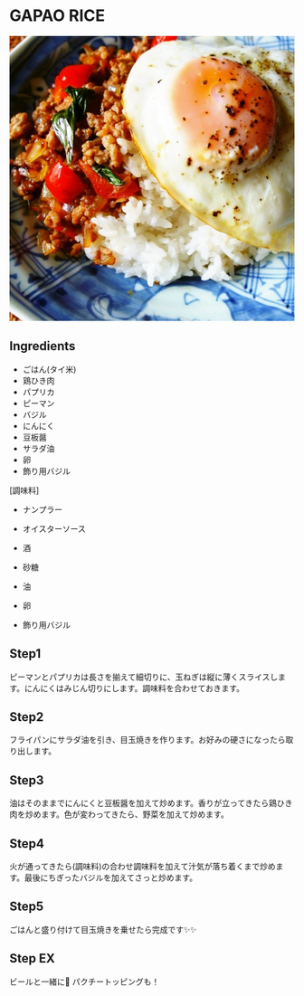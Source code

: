 # GAPAO RICE
![alt text](image.png)


## Ingredients
- ごはん(タイ米)
- 鶏ひき肉
- パプリカ
- ピーマン
- バジル
- にんにく
- 豆板醤
- サラダ油
- 卵
- 飾り用バジル

[調味料]
- ナンプラー
- オイスターソース
- 酒
- 砂糖

- 油
- 卵
- 飾り用バジル

## Step1
ピーマンとパプリカは長さを揃えて細切りに、玉ねぎは縦に薄くスライスします。にんにくはみじん切りにします。調味料を合わせておきます。

## Step2
フライパンにサラダ油を引き、目玉焼きを作ります。お好みの硬さになったら取り出します。

## Step3
油はそのままでにんにくと豆板醤を加えて炒めます。香りが立ってきたら鶏ひき肉を炒めます。色が変わってきたら、野菜を加えて炒めます。

## Step4
火が通ってきたら(調味料)の合わせ調味料を加えて汁気が落ち着くまで炒めます。最後にちぎったバジルを加えてさっと炒めます。

## Step5
ごはんと盛り付けて目玉焼きを乗せたら完成です✨✨

## Step EX
ビールと一緒に🍺
パクチートッピングも！





